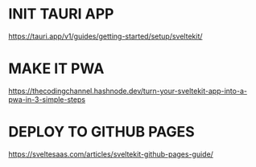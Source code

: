 # INIT TAURI APP
https://tauri.app/v1/guides/getting-started/setup/sveltekit/

# MAKE IT PWA
https://thecodingchannel.hashnode.dev/turn-your-sveltekit-app-into-a-pwa-in-3-simple-steps


# DEPLOY TO GITHUB PAGES
https://sveltesaas.com/articles/sveltekit-github-pages-guide/
